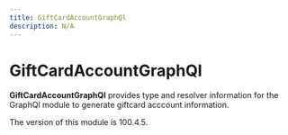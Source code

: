 ```yaml
---
title: GiftCardAccountGraphQl
description: N/A
---
```


# GiftCardAccountGraphQl

**GiftCardAccountGraphQl** provides type and resolver information for the GraphQl module
to generate giftcard acccount information.

<InlineAlert slots="text" />
The version of this module is 100.4.5.

